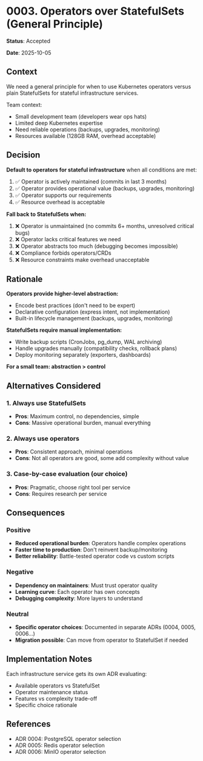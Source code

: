 # 0003. Operators over StatefulSets (General Principle)

**Status**: Accepted

**Date**: 2025-10-05

## Context

We need a general principle for when to use Kubernetes operators versus plain StatefulSets for stateful infrastructure services.

Team context:
- Small development team (developers wear ops hats)
- Limited deep Kubernetes expertise
- Need reliable operations (backups, upgrades, monitoring)
- Resources available (128GB RAM, overhead acceptable)

## Decision

**Default to operators for stateful infrastructure** when all conditions are met:

1. ✅ Operator is actively maintained (commits in last 3 months)
2. ✅ Operator provides operational value (backups, upgrades, monitoring)
3. ✅ Operator supports our requirements
4. ✅ Resource overhead is acceptable

**Fall back to StatefulSets when:**

1. ❌ Operator is unmaintained (no commits 6+ months, unresolved critical bugs)
2. ❌ Operator lacks critical features we need
3. ❌ Operator abstracts too much (debugging becomes impossible)
4. ❌ Compliance forbids operators/CRDs
5. ❌ Resource constraints make overhead unacceptable

## Rationale

**Operators provide higher-level abstraction:**
- Encode best practices (don't need to be expert)
- Declarative configuration (express intent, not implementation)
- Built-in lifecycle management (backups, upgrades, monitoring)

**StatefulSets require manual implementation:**
- Write backup scripts (CronJobs, pg_dump, WAL archiving)
- Handle upgrades manually (compatibility checks, rollback plans)
- Deploy monitoring separately (exporters, dashboards)

**For a small team: abstraction > control**

## Alternatives Considered

### 1. Always use StatefulSets
- **Pros**: Maximum control, no dependencies, simple
- **Cons**: Massive operational burden, manual everything

### 2. Always use operators
- **Pros**: Consistent approach, minimal operations
- **Cons**: Not all operators are good, some add complexity without value

### 3. Case-by-case evaluation (our choice)
- **Pros**: Pragmatic, choose right tool per service
- **Cons**: Requires research per service

## Consequences

### Positive
- **Reduced operational burden**: Operators handle complex operations
- **Faster time to production**: Don't reinvent backup/monitoring
- **Better reliability**: Battle-tested operator code vs custom scripts

### Negative
- **Dependency on maintainers**: Must trust operator quality
- **Learning curve**: Each operator has own concepts
- **Debugging complexity**: More layers to understand

### Neutral
- **Specific operator choices**: Documented in separate ADRs (0004, 0005, 0006...)
- **Migration possible**: Can move from operator to StatefulSet if needed

## Implementation Notes

Each infrastructure service gets its own ADR evaluating:
- Available operators vs StatefulSet
- Operator maintenance status
- Features vs complexity trade-off
- Specific choice rationale

## References

- ADR 0004: PostgreSQL operator selection
- ADR 0005: Redis operator selection
- ADR 0006: MinIO operator selection
